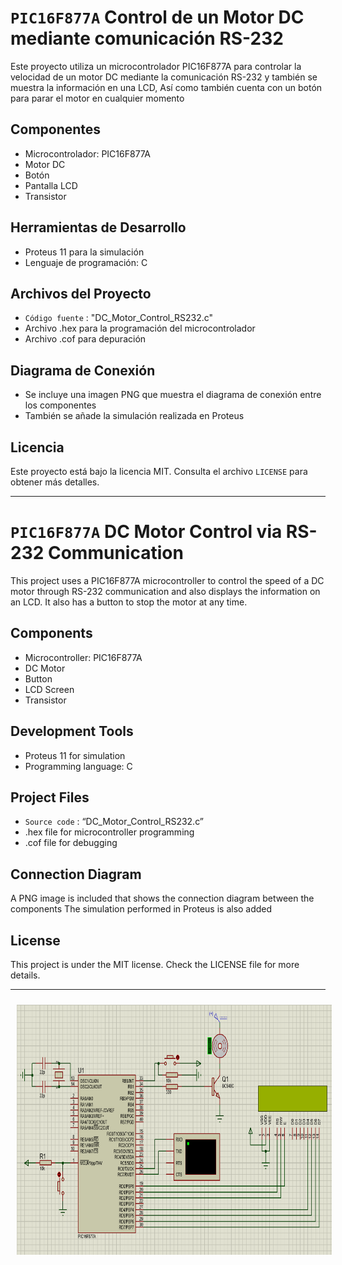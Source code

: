 # `PIC16F877A` Control de un Motor DC mediante comunicación RS-232

Este proyecto utiliza un microcontrolador PIC16F877A para controlar la velocidad de un motor DC mediante la comunicación RS-232 y también se muestra la información en una LCD, Así como también cuenta con un botón para parar el motor en cualquier momento

## Componentes
- Microcontrolador: PIC16F877A
- Motor DC
- Botón
- Pantalla LCD
- Transistor 

## Herramientas de Desarrollo
- Proteus 11 para la simulación
- Lenguaje de programación: C

## Archivos del Proyecto
- `Código fuente` : "DC_Motor_Control_RS232.c"
- Archivo .hex para la programación del microcontrolador
- Archivo .cof para depuración

## Diagrama de Conexión
- Se incluye una imagen PNG que muestra el diagrama de conexión entre los componentes
- También se añade la simulación realizada en Proteus

## Licencia
Este proyecto está bajo la licencia MIT. Consulta el archivo `LICENSE` para obtener más detalles.

-------------------------------

# `PIC16F877A` DC Motor Control via RS-232 Communication

This project uses a PIC16F877A microcontroller to control the speed of a DC motor through RS-232 communication and also displays the information on an LCD. It also has a button to stop the motor at any time.

## Components
- Microcontroller: PIC16F877A
- DC Motor
- Button
- LCD Screen
- Transistor

## Development Tools
- Proteus 11 for simulation
- Programming language: C

## Project Files
- `Source code` : “DC_Motor_Control_RS232.c”
- .hex file for microcontroller programming
- .cof file for debugging

## Connection Diagram
A PNG image is included that shows the connection diagram between the components
The simulation performed in Proteus is also added

## License
This project is under the MIT license. Check the LICENSE file for more details.

-------------------------------

<p align="center" >
<img width="800px" height="400px" style="margin: 10px" src="./Diagram_DC_Motor_Control_RS232.png"> 
</p>
